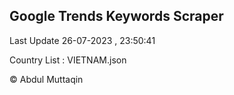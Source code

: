 

## Google Trends Keywords Scraper 
 
Last Update 26-07-2023 , 23:50:41

Country List :
VIETNAM.json



© Abdul Muttaqin 
